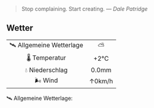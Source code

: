 > Stop complaining. Start creating.
> &mdash; <cite>Dale Patridge</cite>

## Wetter

|                         |                |
|:-----------------------:|:--------------:|
| 🛰 Allgemeine Wetterlage | ⛅️ |
|      🌡 Temperatur       |    +2°C    |
|     💧 Niederschlag     |   0.0mm    |
|         🌬 Wind          |    ↑0km/h    |
🛰 Allgemeine Wetterlage: 

